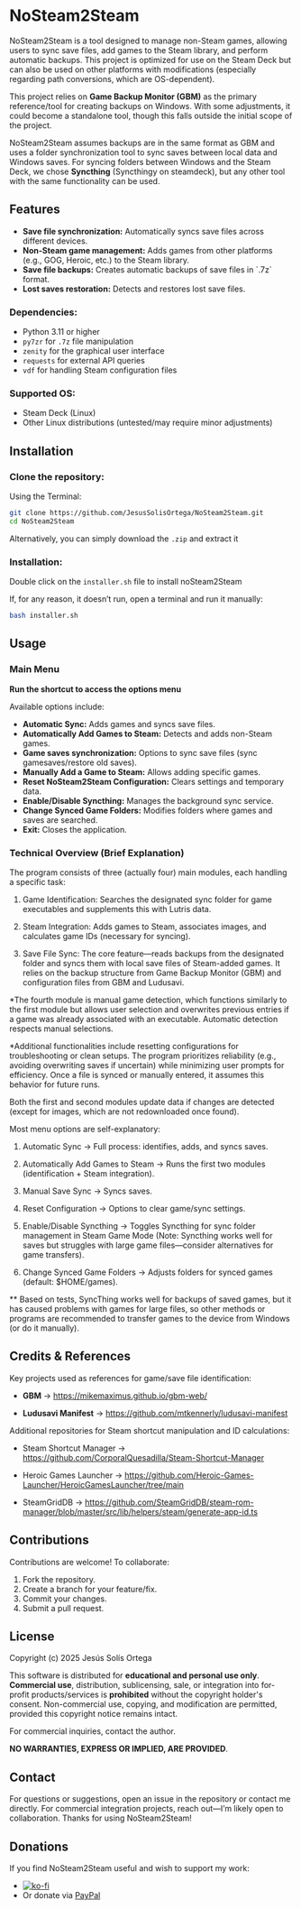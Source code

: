 # NoSteam2Steam

NoSteam2Steam is a tool designed to manage non-Steam games, allowing users to sync save files, add games to the Steam library, and perform automatic backups. This project is optimized for use on the Steam Deck but can also be used on other platforms with modifications (especially regarding path conversions, which are OS-dependent).

This project relies on **Game Backup Monitor (GBM)** as the primary reference/tool for creating backups on Windows. With some adjustments, it could become a standalone tool, though this falls outside the initial scope of the project.

NoSteam2Steam assumes backups are in the same format as GBM and uses a folder synchronization tool to sync saves between local data and Windows saves. For syncing folders between Windows and the Steam Deck, we chose **Syncthing** (Syncthingy on steamdeck), but any other tool with the same functionality can be used.

## Features

* **Save file synchronization:** Automatically syncs save files across different devices.
* **Non-Steam game management:** Adds games from other platforms (e.g., GOG, Heroic, etc.) to the Steam library.
* **Save file backups:** Creates automatic backups of save files in \`.7z\` format.
* **Lost saves restoration:** Detects and restores lost save files.


### Dependencies:

* Python 3.11 or higher
* `py7zr` for `.7z` file manipulation
* `zenity` for the graphical user interface
* `requests` for external API queries
* `vdf` for handling Steam configuration files

### Supported OS:

* Steam Deck (Linux)
* Other Linux distributions (untested/may require minor adjustments)

## Installation

### Clone the repository:

Using the Terminal:

```bash
git clone https://github.com/JesusSolisOrtega/NoSteam2Steam.git
cd NoSteam2Steam
```

Alternatively, you can simply download the `.zip` and extract it

### Installation:

Double click on the `installer.sh` file to install noSteam2Steam

If, for any reason, it doesn’t run, open a terminal and run it manually:

```bash
bash installer.sh
```

## Usage

### Main Menu

**Run the shortcut to access the options menu**


Available options include:

  * **Automatic Sync:** Adds games and syncs save files.
  * **Automatically Add Games to Steam:** Detects and adds non-Steam games.
  * **Game saves synchronization:** Options to sync save files (sync gamesaves/restore old saves).
  * **Manually Add a Game to Steam:** Allows adding specific games.
  * **Reset NoSteam2Steam Configuration:** Clears settings and temporary data.
  * **Enable/Disable Syncthing:** Manages the background sync service.
  * **Change Synced Game Folders:** Modifies folders where games and saves are searched.
  * **Exit:** Closes the application.


### Technical Overview (Brief Explanation)

The program consists of three (actually four) main modules, each handling a specific task: 

1. Game Identification: Searches the designated sync folder for game executables and supplements this with Lutris data.

2. Steam Integration: Adds games to Steam, associates images, and calculates game IDs (necessary for syncing).

3. Save File Sync: The core feature—reads backups from the designated folder and syncs them with local save files of Steam-added games. It relies on the backup structure from Game Backup Monitor (GBM) and configuration files from GBM and Ludusavi.

*The fourth module is manual game detection, which functions similarly to the first module but allows user selection and overwrites previous entries if a game was already associated with an executable. Automatic detection respects manual selections.

*Additional functionalities include resetting configurations for troubleshooting or clean setups. The program prioritizes reliability (e.g., avoiding overwriting saves if uncertain) while minimizing user prompts for efficiency. Once a file is synced or manually entered, it assumes this behavior for future runs.

Both the first and second modules update data if changes are detected (except for images, which are not redownloaded once found).

Most menu options are self-explanatory:

1. Automatic Sync → Full process: identifies, adds, and syncs saves.

2. Automatically Add Games to Steam → Runs the first two modules (identification + Steam integration).

3. Manual Save Sync → Syncs saves.

4. Reset Configuration → Options to clear game/sync settings.

5. Enable/Disable Syncthing → Toggles Syncthing for sync folder management in Steam Game Mode (Note: Syncthing works well for saves but struggles with large game files—consider alternatives for game transfers).

6. Change Synced Game Folders → Adjusts folders for synced games (default: $HOME/games).


** Based on tests, SyncThing works well for backups of saved games, but it has caused problems with games for large files, so other methods or programs are recommended to transfer games to the device from Windows (or do it manually).

## Credits & References

Key projects used as references for game/save file identification:

* **GBM** -> https://mikemaximus.github.io/gbm-web/

* **Ludusavi Manifest** -> https://github.com/mtkennerly/ludusavi-manifest

Additional repositories for Steam shortcut manipulation and ID calculations:

* Steam Shortcut Manager -> https://github.com/CorporalQuesadilla/Steam-Shortcut-Manager

* Heroic Games Launcher -> https://github.com/Heroic-Games-Launcher/HeroicGamesLauncher/tree/main

* SteamGridDB -> https://github.com/SteamGridDB/steam-rom-manager/blob/master/src/lib/helpers/steam/generate-app-id.ts


## Contributions

Contributions are welcome! To collaborate:

1.  Fork the repository.
2.  Create a branch for your feature/fix.
3.  Commit your changes.
4.  Submit a pull request.

## License

Copyright (c) 2025 Jesús Solís Ortega

This software is distributed for **educational and personal use only**.
**Commercial use**, distribution, sublicensing, sale, or integration into for-profit products/services is **prohibited** without the copyright holder's consent.
Non-commercial use, copying, and modification are permitted, provided this copyright notice remains intact.

For commercial inquiries, contact the author.

**NO WARRANTIES, EXPRESS OR IMPLIED, ARE PROVIDED**.

## Contact

For questions or suggestions, open an issue in the repository or contact me directly.
For commercial integration projects, reach out—I’m likely open to collaboration. Thanks for using NoSteam2Steam!

## Donations

If you find NoSteam2Steam useful and wish to support my work:

* [![ko-fi](https://ko-fi.com/img/githubbutton_sm.svg)](https://ko-fi.com/F1F51F88U3)
* Or donate via [PayPal](https://www.paypal.com/donate/?hosted_button_id=VVRC7ZTVFJWDU)
